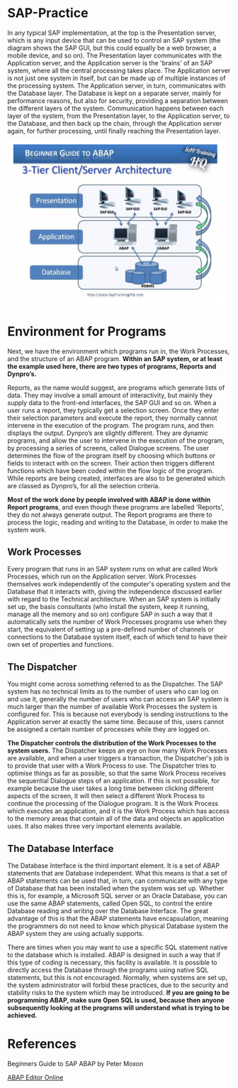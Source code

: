 # SAP-Practice

In any typical SAP implementation, at the top is the Presentation server, which is any input device that can be used to control an SAP system (the diagram shows the SAP GUI, but this could equally be a web browser, a mobile device, and so on). The Presentation layer communicates with the Application server, and the Application server is the 'brains' of an SAP system, where all the central processing takes place. The Application server is not just one system in itself, but can be made up of multiple instances of the processing system. The Application server, in turn, communicates with the Database layer. The Database is kept on a separate server, mainly for performance reasons, but also for security, providing a separation between the different layers of the system. Communication happens between each layer of the system, from the Presentation layer, to the Application server, to the Database, and then back up the chain, through the Application server again, for further processing, until finally reaching the Presentation layer.

![alt text](./images/Architecture.png)

# Environment for Programs

Next, we have the environment which programs run in, the Work Processes, and the structure of an ABAP program. **Within an SAP system, or at least the example used here, there are two types of programs, Reports and Dynpro’s.** 

Reports, as the name would suggest, are programs which generate lists of data. They may involve a small amount of interactivity, but mainly they supply data to the front-end interfaces, the SAP GUI and so on. When a user runs a report, they typically get a selection screen. Once they enter their selection parameters and execute the report, they normally cannot intervene in the execution of the program. The program runs, and then displays the output. Dynpro’s are slightly different. They are dynamic programs, and allow the user to intervene in the execution of the program, by processing a series of screens, called Dialogue screens. The user determines the flow of the program itself by choosing which buttons or fields to interact with on the screen. Their action then triggers different functions which have been coded within the flow logic of the program. While reports are being created, interfaces are also to be generated which are classed as Dynpro’s, for all the selection criteria. 

**Most of the work done by people involved with ABAP is done within Report programs**, and even though these programs are labelled 'Reports', they do not always generate output. The Report programs are there to process the logic, reading and writing to the Database, in order to make the system work.


## Work Processes

Every program that runs in an SAP system runs on what are called Work Processes, which run on the Application server. Work Processes themselves work independently of the computer's operating system and the Database that it interacts with, giving the independence discussed earlier with regard to the Technical architecture. When an SAP system is initially set up, the basis consultants (who install the system, keep it running, manage all the memory and so on) configure SAP in such a way that it automatically sets the number of Work Processes programs use when they start, the equivalent of setting up a pre-defined number of channels or connections to the Database system itself, each of which tend to have their own set of properties and functions.

## The Dispatcher

You might come across something referred to as the Dispatcher. The SAP system has no technical limits as to the number of users who can log on and use it, generally the number of users who can access an SAP system is much larger than the number of available Work Processes the system is configured for. This is because not everybody is sending instructions to the Application server at exactly the same time. Because of this, users cannot be assigned a certain number of processes while they are logged on.

**The Dispatcher controls the distribution of the Work Processes to the system users.** The Dispatcher keeps an eye on how many Work Processes are available, and when a user triggers a transaction, the Dispatcher's job is to provide that user with a Work Process to use. The Dispatcher tries to optimise things as far as possible, so that the same Work Process receives the sequential Dialogue steps of an application. If this is not possible, for example because the user takes a long time between clicking different aspects of the screen, it will then select a different Work Process to continue the processing of the Dialogue program. It is the Work Process which executes an application, and it is the Work Process which has access to the memory areas that contain all of the data and objects an application uses. It also makes three very important elements available.

## The Database Interface

The Database Interface is the third important element. It is a set of ABAP statements that are Database independent. What this means is that a set of ABAP statements can be used that, in turn, can communicate with any type of Database that has been installed when the system was set up. Whether this is, for example, a Microsoft SQL server or an Oracle Database, you can use the same ABAP statements, called Open SQL, to control the entire Database reading and writing over the Database Interface. The great advantage of this is that the ABAP statements have encapsulation, meaning the programmers do not need to know which physical Database system the ABAP system they are using actually supports.

There are times when you may want to use a specific SQL statement native to the database which is installed. ABAP is designed in such a way that if this type of coding is necessary, this facility is available. It is possible to directly access the Database through the programs using native SQL statements, but this is not encouraged. Normally, when systems are set up, the system administrator will forbid these practices, due to the security and stability risks to the system which may be introduced. **If you are going to be programming ABAP, make sure Open SQL is used, because then anyone subsequently looking at the programs will understand what is trying to be achieved.**

# References

Beginners Guide to SAP ABAP by Peter Moxon

[ABAP Editor Online](https://abapeditor.com/?themeid=abapacademy_v1/#/id/85363ba04b86fc4b469ea0cbf2c7f49e92)

